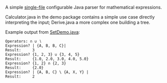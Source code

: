 
A simple [single-file](src/main/java/net/tidej/expressionparser/ExpressionParser.java) configurable Java parser for mathematical expressions.

Calculator.java in the demo package contains a simple use case directly interpreting the input; Derive.java a more complex one building a tree. 

Example output from [SetDemo.java](src/main/java/net/tidej/expressionparser/demo/sets/SetDemo.java):

```
Operators: ∩ ∪ ∖
Expression? | {A, B, B, C}|
Result:     3
Expression? {1, 2, 3} ∪ {3, 4, 5} 
Result:     {1.0, 2.0, 3.0, 4.0, 5.0}
Expression? {1, 2} ∩ {2, 3} 
Result:     {2.0}
Expression? | {A, B, C} \ {A, X, Y} |
Result:     2
```
